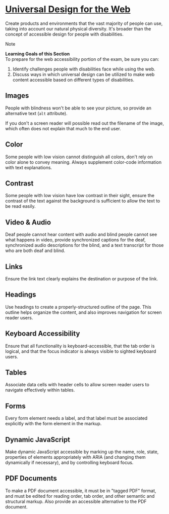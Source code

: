# [Universal Design for the Web](https://dequeuniversity.com/class/iaap-cpacc/universal-design-for-web/)

Create products and environments that the vast majority of people can use, taking into account our natural physical diversity. It's broader than the concept of accessible design for people with disabilities.

> [!NOTE]
> **Learning Goals of this Section**  
> To prepare for the web accessibility portion of the exam, be sure you can:
> 1. Identify challenges people with disabilities face while using the web.
> 2. Discuss ways in which universal design can be utilized to make web content accessible based on different types of disabilities.


## Images
People with blindness won't be able to see your picture, so provide an alternative text (`alt` attribute).

If you don't a screen reader will possible read out the filename of the image, which often does not explain that much to the end user.

## Color
Some people with low vision cannot distinguish all colors, don't rely on color alone to convey meaning. Always supplement color-code information with text explanations.

## Contrast
Some people with low vision have low contrast in their sight, ensure the contrast of the text against the background is sufficient to allow the text to be read easily.

## Video & Audio
Deaf people cannot hear content with audio and blind people cannot see what happens in video, provide synchronized captions for the deaf, synchronized audio descriptions for the blind, and a text transcript for those who are both deaf and blind.

## Links
Ensure the link text clearly explains the destination or purpose of the link.

## Headings
Use headings to create a properly-structured outline of the page. This outline helps organize the content, and also improves navigation for screen reader users.

## Keyboard Accessibility
Ensure that all functionality is keyboard-accessible, that the tab order is logical, and that the focus indicator is always visible to sighted keyboard users.

## Tables
Associate data cells with header cells to allow screen reader users to navigate effectively within tables.

## Forms
Every form element needs a label, and that label must be associated explicitly with the form element in the markup.

## Dynamic JavaScript
Make dynamic JavaScript accessible by marking up the name, role, state, properties of elements appropriately with ARIA (and changing them dynamically if necessary), and by controlling keyboard focus.

## PDF Documents
To make a PDF document accessible, it must be in "tagged PDF" format, and must be edited for reading order, tab order, and other semantic and structural markup. Also provide an accessible alternative to the PDF document.
